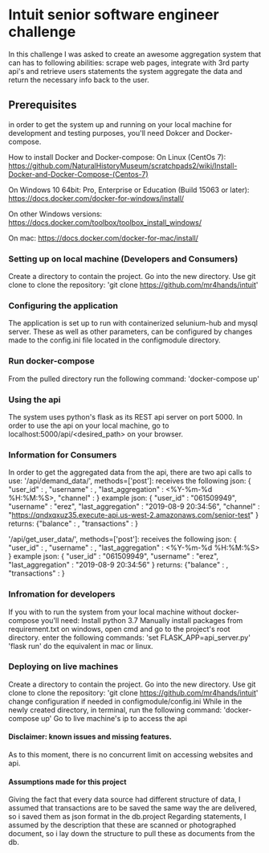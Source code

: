 # Intuit senior software engineer challenge

In this challenge I was asked to create an awesome aggregation system that can has to following abilities:
scrape web pages, integrate with 3rd party api's and retrieve users statements
the system aggregate the data and return the necessary info back to the user.

## Prerequisites
in order to get the system up and running on your local machine for development and testing purposes, you'll need Dokcer and Docker-compose.

How to install Docker and Docker-compose:
On Linux (CentOs 7):
https://github.com/NaturalHistoryMuseum/scratchpads2/wiki/Install-Docker-and-Docker-Compose-(Centos-7)

On Windows 10 64bit: Pro, Enterprise or Education (Build 15063 or later):
https://docs.docker.com/docker-for-windows/install/

On other Windows versions:
https://docs.docker.com/toolbox/toolbox_install_windows/

On mac:
https://docs.docker.com/docker-for-mac/install/

### Setting up on local machine (Developers and Consumers)
Create a directory to contain the project.
Go into the new directory.
Use git clone to clone the repository:
'git clone https://github.com/mr4hands/intuit'

### Configuring the application
The application is set up to run with containerized selunium-hub and mysql server.
These as well as other parameters, can be configured by changes made to the config.ini file located in the configmodule directory.

### Run docker-compose
From the pulled directory run the following command:
'docker-compose up'

### Using the api
The system uses python's flask as its REST api server on port 5000.
In order to use the api on your local machine, go to localhost:5000/api/<desired_path> on your browser.

### Information for Consumers
In order to get the aggregated data from the api, there are two api calls to use:
'/api/demand_data/', methods=['post']:
    receives the following json:
        { "user_id" : <string>, "username" : <string>, "last_aggregation" : <%Y-%m-%d %H:%M:%S>, "channel" : <string> }
        example json:
            { "user_id" : "061509949", "username" : "erez", "last_aggregation" : "2019-08-9 20:34:56", "channel" : "https://qndxqxuz35.execute-api.us-west-2.amazonaws.com/senior-test" }
    returns:
        {"balance" : <float>, "transactions" : <list>}

'/api/get_user_data/', methods=['post']:
    receives the following json:
         { "user_id" : <string>, "username" : <string>, "last_aggregation" : <%Y-%m-%d %H:%M:%S> }
         example json:
            { "user_id" : "061509949", "username" : "erez", "last_aggregation" : "2019-08-9 20:34:56" }
    returns:
        {"balance" : <float>, "transactions" : <list>}

### Infromation for developers
If you with to run the system from your local machine without docker-compose you'll need:
Install python 3.7
Manually install packages from requirement.txt
on windows, open cmd and go to the project's root directory.
enter the following commands:
'set FLASK_APP=api_server.py'
'flask run'
do the equivalent in mac or linux.

### Deploying on live machines
Create a directory to contain the project.
Go into the new directory.
Use git clone to clone the repository:
'git clone https://github.com/mr4hands/intuit'
change configuration if needed in configmodule/config.ini
While in the newly created directory, in terminal, run the following command:
'docker-compose up'
Go to live machine's ip to access the api

#### Disclaimer: known issues and missing features.
As to this moment, there is no concurrent limit on accessing websites and api.

#### Assumptions made for this project
Giving the fact that every data source had different structure of data,
I assumed that transactions are to be saved the same way the are delivered, so i saved them as json format in the db.project
Regarding statements, I assumed by the description that these are scanned or photographed document, so i lay down the structure to pull these as documents from the db.